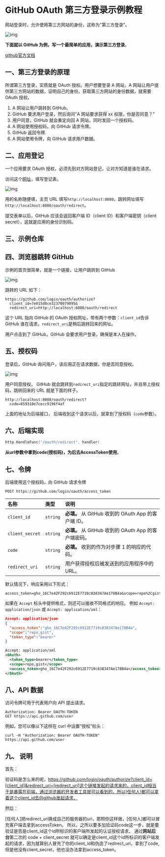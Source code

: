 # GitHub OAuth 第三方登录示例教程



网站登录时，允许使用第三方网站的身份，这称为"第三方登录"。

![img](E:\use\note\pic\bg2019042101.jpg)





**下面就以 GitHub 为例，写一个最简单的应用，演示第三方登录**。

[github官方文档](https://docs.github.com/zh/apps/oauth-apps/building-oauth-apps/authorizing-oauth-apps)

## 一、第三方登录的原理

所谓第三方登录，实质就是 OAuth 授权。用户想要登录 A 网站，A 网站让用户提供第三方网站的数据，证明自己的身份。获取第三方网站的身份数据，就需要 OAuth 授权。

1. A 网站让用户跳转到 GitHub。
2. GitHub 要求用户登录，然后询问"A 网站要求获得 xx 权限，你是否同意？"
3. 用户同意，GitHub 就会重定向回 A 网站，同时发回一个授权码。
4. A 网站使用授权码，向 GitHub 请求令牌。
5. GitHub 返回令牌.
6. A 网站使用令牌，向 GitHub 请求用户数据。



## 二、应用登记

一个应用要求 OAuth 授权，必须先到对方网站登记，让对方知道是谁在请求。

访问这个[网址](https://github.com/settings/applications/new)，填写登记表。

![img](E:\use\note\pic\bg2019042102.jpg)



用的名称随便填，主页 URL 填写`http://localhost:8080`，跳转网址填写`http://localhost:8080/oauth/redirect`。

提交表单以后，GitHub 应该会返回客户端 ID（client ID）和客户端密钥（client secret），这就是应用的身份识别码。



## 三、示例仓库





## 四、浏览器跳转 GitHub



示例的首页很简单，就是一个链接，让用户跳转到 GitHub

![img](E:\use\note\pic\bg2019042103.jpg)

跳转的 URL 如下：

```
https://github.com/login/oauth/authorize?
  client_id=7e015d8ce32370079895&
  redirect_uri=http://localhost:8080/oauth/redirect
```

这个 URL 指向 GitHub 的 OAuth 授权网址，带有两个参数：`client_id`告诉 GitHub 谁在请求，`redirect_uri`是稍后跳转回来的网址。

用户点击到了 GitHub，GitHub 会要求用户登录，确保是本人在操作。



## 五、授权码

登录后，GitHub 询问用户，该应用正在请求数据，你是否同意授权。

![img](E:\use\note\pic\bg2019042104.png)

用户同意授权， GitHub 就会跳转到`redirect_uri`指定的跳转网址，并且带上授权码，跳转回来的 URL 就是下面的样子。

```
http://localhost:8080/oauth/redirect?
  code=859310e7cecc9196f4af
```



上面的地址为后端接口， 后端收到这个请求以后，就拿到了授权码（`code`参数）。



## 六、后端实现

``` go
http.HandleFunc("/oauth/redirect", handler)
```



**从url参数中拿到code(授权码)，为后去AccessToken使用**。



## 七、令牌

后端使用这个授权码，向 GitHub 请求令牌

```
POST https://github.com/login/oauth/access_token
```

| 名称            | 类型     | 说明                                                 |
| :-------------- | :------- | :--------------------------------------------------- |
| `client_id`     | `string` | **必填。** 从 GitHub 收到的 OAuth App 的客户端 ID。  |
| `client_secret` | `string` | **必填。** 从 GitHub 收到的 OAuth App 的客户端密码。 |
| `code`          | `string` | **必填。** 收到的作为对步骤 1 的响应的代码。         |
| `redirect_uri`  | `string` | 用户获得授权后被发送到的应用程序中的 URL。           |



默认情况下，响应采用以下形式：

```
access_token=gho_16C7e42F292c6912E7710c838347Ae178B4a&scope=repo%2Cgist&token_type=bearer
```

如果在 `Accept` 标头中提供格式，则还可以接收不同格式的响应。 例如 `Accept: application/json` 或 `Accept: application/xml`：

```json
Accept: application/json
{
  "access_token":"gho_16C7e42F292c6912E7710c838347Ae178B4a",
  "scope":"repo,gist",
  "token_type":"bearer"
}
```

``` xml
Accept: application/xml
<OAuth>
  <token_type>bearer</token_type>
  <scope>repo,gist</scope>
  <access_token>gho_16C7e42F292c6912E7710c838347Ae178B4a</access_token>
</OAuth>
```



## 八、API 数据

访问令牌可用于代表用户向 API 提出请求。

```
Authorization: Bearer OAUTH-TOKEN
GET https://api.github.com/user
```

例如，您可以像以下这样在 curl 中设置“授权”标头：

```shell
curl -H "Authorization: Bearer OAUTH-TOKEN" https://api.github.com/user
```



## 九、 说明

首先：

验证码是怎么来的呢，https://github.com/login/oauth/authorize?client_id=[client_id]&redirect_uri=[redirect_uri]这个链接发起的请求来的，client_id相当于是暴露在前端，通过浏览器的开发者工具就可以看到的，所以[任何人]都可以拿着这个client_id去向github发起请求，

然后：

[任何人]把redirect_uri换成自己的服务器的uri，那照你这样做，[任何人]都可以冒充客户端去拿到accessToken。
所以，之所以要多加验证码code这一步，就是要验证是否是client_id这个id所标识的客户端所发起的认证授权请求，
通过**网站后台**第二次的 code + client_secret 就可以确定是client_id这个id所标识的客户端发起的请求，因为就算别人冒充了你的client_id和伪造了redirect_uri，拿到了code,但是他没有client_secret，他也没办法拿到access_token。